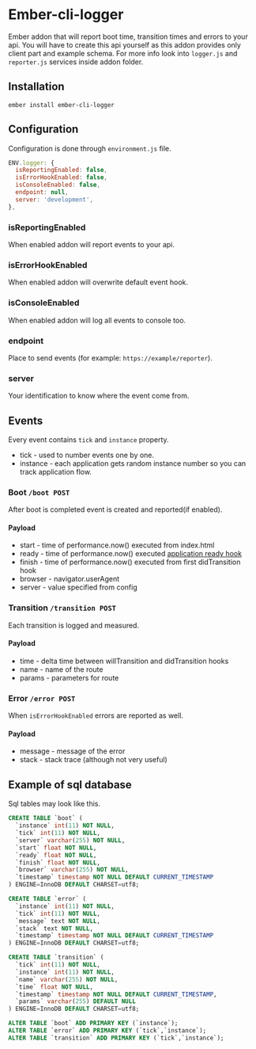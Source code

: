 # Ember-cli-logger

Ember addon that will report boot time, transition times and errors to your api.
You will have to create this api yourself as this addon provides only client part and example schema.
For more info look into `logger.js` and `reporter.js` services inside addon folder.

## Installation

`ember install ember-cli-logger`

## Configuration
Configuration is done through `environment.js` file.
```js
ENV.logger: {
  isReportingEnabled: false,
  isErrorHookEnabled: false,
  isConsoleEnabled: false,
  endpoint: null,
  server: 'development',
},
```

### isReportingEnabled
When enabled addon will report events to your api.

### isErrorHookEnabled
When enabled addon will overwrite default event hook.

### isConsoleEnabled
When enabled addon will log all events to console too.

### endpoint
Place to send events (for example: `https://example/reporter`).

### server
Your identification to know where the event come from.

## Events
Every event contains `tick` and `instance` property.
 - tick - used to number events one by one.
 - instance - each application gets random instance number so you can track application flow.

### Boot `/boot POST`
After boot is completed event is created and reported(if enabled).
#### Payload
 - start - time of performance.now() executed from index.html
 - ready - time of performance.now() executed [application ready hook](http://emberjs.com/api/classes/Ember.Application.html#event_ready)
 - finish - time of performance.now() executed from first didTransition hook
 - browser - navigator.userAgent
 - server - value specified from config

### Transition `/transition POST`
Each transition is logged and measured.
#### Payload
 - time - delta time between willTransition and didTransition hooks
 - name - name of the route
 - params - parameters for route

### Error `/error POST`
When `isErrorHookEnabled` errors are reported as well.
#### Payload
 - message - message of the error
 - stack - stack trace (although not very useful)

## Example of sql database
Sql tables may look like this.
```sql
CREATE TABLE `boot` (
  `instance` int(11) NOT NULL,
  `tick` int(11) NOT NULL,
  `server` varchar(255) NOT NULL,
  `start` float NOT NULL,
  `ready` float NOT NULL,
  `finish` float NOT NULL,
  `browser` varchar(255) NOT NULL,
  `timestamp` timestamp NOT NULL DEFAULT CURRENT_TIMESTAMP
) ENGINE=InnoDB DEFAULT CHARSET=utf8;

CREATE TABLE `error` (
  `instance` int(11) NOT NULL,
  `tick` int(11) NOT NULL,
  `message` text NOT NULL,
  `stack` text NOT NULL,
  `timestamp` timestamp NOT NULL DEFAULT CURRENT_TIMESTAMP
) ENGINE=InnoDB DEFAULT CHARSET=utf8;

CREATE TABLE `transition` (
  `tick` int(11) NOT NULL,
  `instance` int(11) NOT NULL,
  `name` varchar(255) NOT NULL,
  `time` float NOT NULL,
  `timestamp` timestamp NOT NULL DEFAULT CURRENT_TIMESTAMP,
  `params` varchar(255) DEFAULT NULL
) ENGINE=InnoDB DEFAULT CHARSET=utf8;

ALTER TABLE `boot` ADD PRIMARY KEY (`instance`);
ALTER TABLE `error` ADD PRIMARY KEY (`tick`,`instance`);
ALTER TABLE `transition` ADD PRIMARY KEY (`tick`,`instance`);
```
